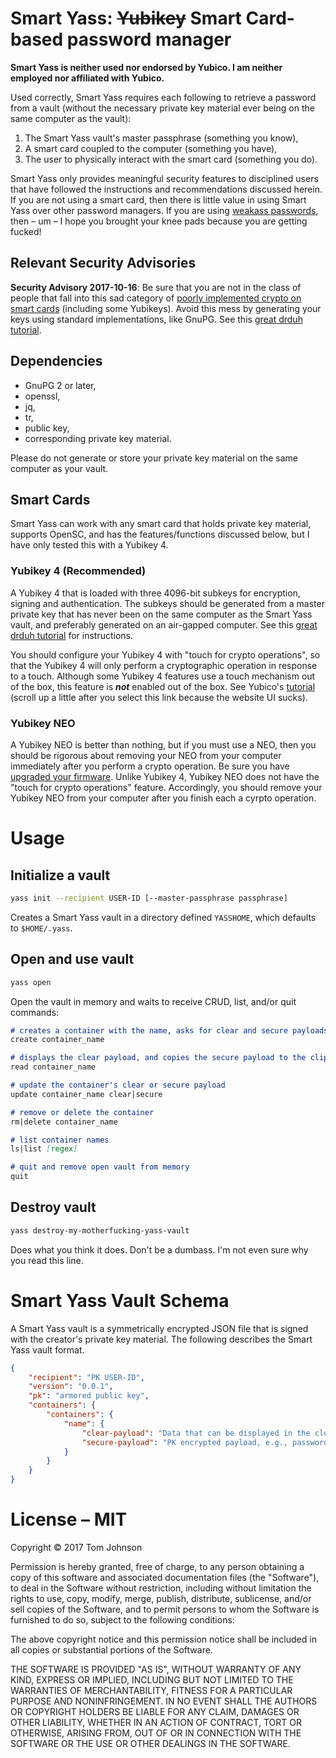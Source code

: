 Smart Yass: ~~Yubikey~~ Smart Card-based password manager
===========

**Smart Yass is neither used nor endorsed by Yubico. I am neither employed nor affiliated with Yubico.**

Used correctly, Smart Yass requires each following to retrieve a password from a vault (without the necessary private key material ever being on the same computer as the vault):
1.  The Smart Yass vault's master passphrase (something you know),
2.  A smart card coupled to the computer (something you have),
3.  The user to physically interact with the smart card (something you do).

Smart Yass only provides meaningful security features to disciplined users that have followed the instructions and recommendations discussed herein. If you are not using a smart card, then there is little value in using Smart Yass over other password managers. If you are using [weakass passwords](https://en.wikipedia.org/wiki/Password_strength), then – um – I hope you brought your knee pads because you are getting fucked!

## Relevant Security Advisories

**Security Advisory 2017-10-16**: Be sure that you are not in the class of people that fall into this sad category of [poorly implemented crypto on smart cards](https://www.yubico.com/support/security-advisories/ysa-2017-01/) (including some Yubikeys). Avoid this mess by generating your keys using standard implementations, like GnuPG. See this [great drduh tutorial](https://github.com/drduh/YubiKey-Guide).

## Dependencies

-   GnuPG 2 or later,
-   openssl,
-   jq,
-   tr,
-   public key,
-   corresponding private key material.

Please do not generate or store your private key material on the same computer as your vault. 

## Smart Cards

Smart Yass can work with any smart card that holds private key material, supports OpenSC, and has the features/functions discussed below, but I have only tested this with a Yubikey 4.

### Yubikey 4 (Recommended)

A Yubikey 4 that is loaded with three 4096-bit subkeys for encryption, signing and authentication. The subkeys should be generated from a master private key that has never been on the same computer as the Smart Yass vault, and preferably generated on an air-gapped computer. See this [great drduh tutorial](https://github.com/drduh/YubiKey-Guide) for instructions.

You should configure your Yubikey 4 with "touch for crypto operations", so that the Yubikey 4 will only perform a cryptographic operation in response to a touch. Although some Yubikey 4 features use a touch mechanism out of the box, this feature is ***not*** enabled out of the box. See Yubico's [tutorial](https://developers.yubico.com/PGP/Card_edit.html#_yubikey_4_touch) (scroll up a little after you select this link because the website UI sucks).

### Yubikey NEO

A Yubikey NEO is better than nothing, but if you must use a NEO, then you should be rigorous about removing your NEO from your computer immediately after you perform a crypto operation. Be sure you have [upgraded your firmware](https://developers.yubico.com/ykneo-openpgp/SecurityAdvisory%202015-04-14.html). Unlike Yubikey 4, Yubikey NEO does not have the "touch for crypto operations" feature. Accordingly, you should remove your Yubikey NEO from your computer after you finish each a cyrpto operation.


# Usage

## Initialize a vault

```bash
yass init --recipient USER-ID [--master-passphrase passphrase]
```

Creates a Smart Yass vault in a directory defined `YASSHOME`, which defaults to `$HOME/.yass`.

## Open and use vault

```bash
yass open
```

Open the vault in memory and waits to receive CRUD, list, and/or quit commands:

```markdown
# creates a container with the name, asks for clear and secure payloads
create container_name

# displays the clear payload, and copies the secure payload to the clipboard
read container_name

# update the container's clear or secure payload
update container_name clear|secure

# remove or delete the container
rm|delete container_name

# list container names
ls|list [regex]

# quit and remove open vault from memory
quit
```

## Destroy vault

```bash
yass destroy-my-motherfucking-yass-vault
```

Does what you think it does. Don't be a dumbass. I'm not even sure why you read this line.

# Smart Yass Vault Schema

A Smart Yass vault is a symmetrically encrypted JSON file that is signed with the creator's private key material.  The following describes the Smart Yass vault format.

```json
{
    "recipient": "PK USER-ID",
    "version": "0.0.1",
    "pk": "armored public key",
    "containers": {
        "containers": {
            "name": {
                "clear-payload": "Data that can be displayed in the clear, e.g., username.",
                "secure-payload": "PK encrypted payload, e.g., password"
            }
        }
    }
}
```

# License – MIT

Copyright © 2017 Tom Johnson

Permission is hereby granted, free of charge, to any person obtaining a copy of this software and associated documentation files (the "Software"), to deal in the Software without restriction, including without limitation the rights to use, copy, modify, merge, publish, distribute, sublicense, and/or sell copies of the Software, and to permit persons to whom the Software is furnished to do so, subject to the following conditions:

The above copyright notice and this permission notice shall be included in all copies or substantial portions of the Software.

THE SOFTWARE IS PROVIDED "AS IS", WITHOUT WARRANTY OF ANY KIND, EXPRESS OR IMPLIED, INCLUDING BUT NOT LIMITED TO THE WARRANTIES OF MERCHANTABILITY, FITNESS FOR A PARTICULAR PURPOSE AND NONINFRINGEMENT. IN NO EVENT SHALL THE AUTHORS OR COPYRIGHT HOLDERS BE LIABLE FOR ANY CLAIM, DAMAGES OR OTHER LIABILITY, WHETHER IN AN ACTION OF CONTRACT, TORT OR OTHERWISE, ARISING FROM, OUT OF OR IN CONNECTION WITH THE SOFTWARE OR THE USE OR OTHER DEALINGS IN THE SOFTWARE.
